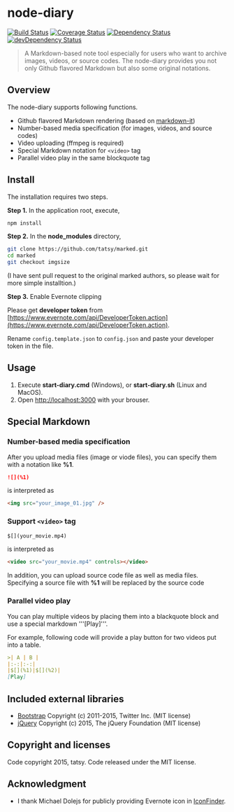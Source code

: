 node-diary
===

[![Build Status](https://travis-ci.org/tatsy/node-diary.svg?branch=master)](https://travis-ci.org/tatsy/node-diary)
[![Coverage Status](https://coveralls.io/repos/tatsy/node-diary/badge.svg?branch=master)](https://coveralls.io/r/tatsy/node-diary?branch=master)
[![Dependency Status](https://david-dm.org/tatsy/node-diary.svg)](https://david-dm.org/tatsy/node-diary)
[![devDependency Status](https://david-dm.org/tatsy/node-diary/dev-status.svg)](https://david-dm.org/tatsy/node-diary#info=devDependencies)

> A Markdown-based note tool especially for users who want to archive images, videos, or source codes.
> The node-diary provides you not only Github flavored Markdown but also some original notations.

## Overview

The node-diary supports following functions.

* Github flavored Markdown rendering (based on [markdown-it](https://github.com/markdown-it/markdown-it))
* Number-based media specification (for images, videos, and source codes)
* Video uploading (ffmpeg is required)
* Special Markdown notation for ```<video>``` tag
* Parallel video play in the same blockquote tag

## Install

The installation requires two steps.

__Step 1.__ In the application root, execute,

```bash
npm install
```

__Step 2.__ In the __node_modules__ directory,

```bash
git clone https://github.com/tatsy/marked.git
cd marked
git checkout imgsize
```
(I have sent pull request to the original marked authors, so please wait for more simple installtion.)

__Step 3.__ Enable Evernote clipping

Please get **developer token** from [https://www.evernote.com/api/DeveloperToken.action](https://www.evernote.com/api/DeveloperToken.action).

Rename ```config.template.json``` to ```config.json``` and paste your developer token in the file.

## Usage

1. Execute **start-diary.cmd** (Windows), or **start-diary.sh** (Linux and MacOS).
2. Open [http://localhost:3000]() with your brouser.

## Special Markdown

### Number-based media specification

After you upload media files (image or viode files), you can specify them with a notation like __%1__.

```markdown
![](%1)
```

is interpreted as

```html
<img src="your_image_01.jpg" />
```

### Support ```<video>``` tag

```markdown
$[](your_movie.mp4)
```

is interpreted as

```html
<video src="your_movie.mp4" controls></video>
```

In addition, you can upload source code file as well as media files. Specifying a source file with __%1__ will be replaced by the source code

### Parallel video play

You can play multiple videos by placing them into a blackquote block and use a special markdown '''[Play]'''.

For example, following code will provide a play button for two videos put into a table.

```markdown
>| A | B |
|:-:|:-:|
|$[](%1)|$[](%2)|
[Play]
```

## Included external libraries

* [Bootstrap](http://getbootstrap.com/) Copyright (c) 2011-2015, Twitter Inc. (MIT license)
* [jQuery](http://jquery.com/) Copyright (c) 2015, The jQuery Foundation (MIT license)

## Copyright and licenses

Code copyright 2015, tatsy. Code released under the MIT license.

## Acknowledgment

* I thank Michael Dolejs for publicly providing Evernote icon in [IconFinder](https://www.iconfinder.com/).
